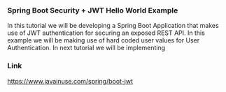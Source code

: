 ### Spring Boot Security + JWT Hello World Example

In this tutorial we will be developing a Spring Boot Application that makes use of JWT authentication for securing an exposed REST API. In this example we will be making use of hard coded user values for User Authentication. In next tutorial we will be implementing


### Link
https://www.javainuse.com/spring/boot-jwt